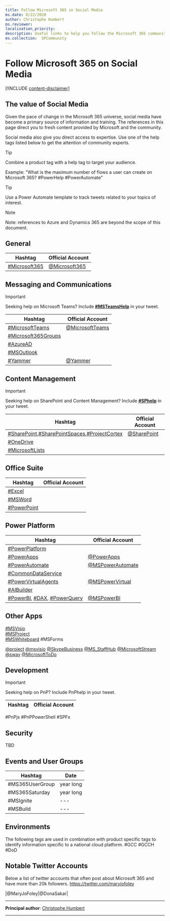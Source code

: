 ```yaml
---
title: Follow Microsoft 365 in Social Media
ms.date: 8/22/2020
author: Christophe Humbert
ms.reviewer: 
localization_priority: 
description: Useful links to help you follow the Microsoft 365 community on social media
ms.collection:  SPCommunity
---
```


# Follow Microsoft 365 on Social Media

[!INCLUDE [content-disclaimer](includes/content-disclaimer.md)]

## The value of Social Media

Given the pace of change in the Microsoft 365 universe, social media have become a primary source of information and training. The references in this page direct you to fresh content provided by Microsoft and the community.

Social media also give you direct access to expertise. Use one of the help tags listed below to get the attention of community experts.

> [!TIP]
> Combine a product tag with a help tag to target your audience.
>
> Example: "What is the maximum number of flows a user can create on Microsoft 365? #PowerHelp #PowerAutomate"
>

> [!TIP]
> Use a Power Automate template to track tweets related to your topics of interest.


>[!NOTE]
>Note: references to Azure and Dynamics 365 are beyond the scope of this document.

## General

|Hashtag|Official Account|
|---|---|
|[#Microsoft365](https://twitter.com/hashtag/Microsoft365)|[@Microsoft365](https://twitter.com/Microsoft365)|

## Messaging and Communications

> [!IMPORTANT]
> Seeking help on Microsoft Teams? Include **[#MSTeamsHelp](https://twitter.com/hashtag/MSTeamsHelp)** in your tweet.

|Hashtag|Official Account|
|---|---|
|[#MicrosoftTeams](https://twitter.com/hashtag/MicrosoftTeams)|[@MicrosoftTeams](https://twitter.com/MicrosoftTeams)|
|[#Microsoft365Groups](https://twitter.com/hashtag/Microsoft365Groups)|
|[#AzureAD](https://twitter.com/hashtag/AzureAD)|
|[#MSOutlook](https://twitter.com/hashtag/MSOutlook)|
|[#Yammer](https://twitter.com/hashtag/Yammer)|[@Yammer](https://twitter.com/Yammer)|

## Content Management

> [!IMPORTANT]
> Seeking help on SharePoint and Content Management? Include **[#SPhelp](https://twitter.com/hashtag/SPhelp)** in your tweet.

|Hashtag|Official Account|
|---|---|
|[#SharePoint](https://twitter.com/hashtag/SharePoint),[#SharePointSpaces](https://twitter.com/hashtag/SharePointSpaces),[#ProjectCortex](https://twitter.com/hashtag/ProjectCortex)|[@SharePoint](https://twitter.com/SharePoint)|
|[#OneDrive](https://twitter.com/hashtag/OneDrive)|
|[#MicrosoftLists](https://twitter.com/hashtag/MicrosoftLists)|

## Office Suite

|Hashtag|Official Account|
|---|---|
|[#Excel](https://twitter.com/hashtag/Excel)|
|[#MSWord](https://twitter.com/hashtag/MSWord)|
|[#PowerPoint](https://twitter.com/hashtag/PowerPoint)|

## Power Platform

|Hashtag|Official Account|
|---|---|
|[#PowerPlatform](https://twitter.com/hashtag/PowerPlatform)|
|[#PowerApps](https://twitter.com/hashtag/PowerApps)|[@PowerApps](https://twitter.com/PowerApps)|
|[#PowerAutomate](https://twitter.com/hashtag/PowerAutomate)|[@MSPowerAutomate](https://twitter.com/MSPowerAutomate)|
|[#CommonDataService](https://twitter.com/hashtag/CommonDataService)|
|[#PowerVirtualAgents](https://twitter.com/hashtag/PowerVirtualAgents)|[@MSPowerVirtual](https://twitter.com/MSPowerVirtual)|
|[#AIBuilder](https://twitter.com/hashtag/AIBuilder)|
|[#PowerBI](https://twitter.com/hashtag/PowerBI), [#DAX](https://twitter.com/hashtag/DAX), [#PowerQuery](https://twitter.com/hashtag/PowerQuery)|[@MSPowerBI](https://twitter.com/MSPowerBI)|

## Other Apps

[#MSVisio](https://twitter.com/hashtag/MSVisio)\
[#MSProject](https://twitter.com/hashtag/MSProject)\
[#MSWhiteboard](https://twitter.com/hashtag/MSWhiteboard)
#MSForms

[@project](https://twitter.com/project)
[@msvisio](https://twitter.com/msvisio)
[@SkypeBusiness](https://twitter.com/SkypeBusiness)
[@MS_StaffHub](https://twitter.com/MS_StaffHub)
[@MicrosoftStream](https://twitter.com/MicrosoftStream)
[@sway](https://twitter.com/sway)
[@MicrosoftToDo](https://twitter.com/MicrosoftToDo)

## Development

> [!IMPORTANT]
> Seeking help on PnP? Include PnPhelp in your tweet.

|Hashtag|Official Account|
|---|---|
#PnPjs
#PnPPowerShell
#SPFx

## Security

TBD

## Events and User Groups

|Hashtag|Date|
|---|---|
|#MS365UserGroup|year long|
|#MS365Saturday|year long|
|#MSIgnite|---|
|#MSBuild|---|

## Environments

The following tags are used in combination with product specific tags to identify information specific to a national cloud platform.
#GCC
#GCCH
#DoD

## Notable Twitter Accounts

Below a list of twitter accounts that often post about Microsoft 365 and have more than 20k followers.
https://twitter.com/maryjofoley

|@MaryJoFoley|@DonaSakar|

---

**Principal author**: [Christophe Humbert](https://www.linkedin.com/in/pathtosharepoint/)

---
